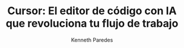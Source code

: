 ---
draft: false
title: 'Cursor: El editor de código con IA que revoluciona tu flujo de trabajo'
snippet: 'Descubre Cursor, el editor AI-first que potencia tu productividad con herramientas inteligentes y una interfaz conversacional única.'
image:
  {
    src: 'https://substackcdn.com/image/fetch/f_auto,q_auto:good,fl_progressive:steep/https%3A%2F%2Fsubstack-post-media.s3.amazonaws.com%2Fpublic%2Fimages%2F27253e8e-2d70-41e0-99f1-f9e5a684f1a3_2918x1855.jpeg',
    alt: 'Interfaz de Cursor mostrando sugerencias de código con IA',
  }
publishDate: '2025-05-21 14:30'
category: 'Desarrollo de Software'
author: 'Kenneth Paredes'
bigImg:
  {
    src: 'https://www.geeky-gadgets.com/wp-content/uploads/2024/08/Cursor-AI-code-editor.jpg',
    alt: 'Vista detallada de la interfaz de edición en Cursor con IA activa'
  }
authorImg: { src: '/assets/blog/article-author-01.png', alt: 'Autor del blog' }
comments: '08'
views: '124'
tags: ['Cursor', 'Editor de Código', 'Inteligencia Artificial', 'Productividad Dev', 'Copilot']
postDetails:
  {
    paraOne: 'Cursor es mucho más que un editor de texto: es una plataforma de desarrollo potenciada por inteligencia artificial, creada desde cero para maximizar la productividad de programadores modernos. Con funciones como autocompletado inteligente, edición en lenguaje natural y comprensión del contexto del proyecto, Cursor te acompaña en cada línea de código.',
    paraTwo: 'A diferencia de extensiones o editores tradicionales, Cursor es "AI-first", lo que significa que la inteligencia artificial no es un complemento, sino el corazón del entorno. Diseñado especialmente para proyectos en gran escala o entornos colaborativos, Cursor aprende de tu código, sugiere mejores patrones y puede automatizar tareas que normalmente tomarían horas.',
    title: '¿Cómo funciona Cursor?',
    paraThree: 'Al instalar Cursor, accedes a un conjunto de herramientas inteligentes que incluyen: 1) **Autocompletado contextual**, que predice líneas enteras de código según tu estilo; 2) **Interfaz conversacional** con tres modos: Ask (consulta), Edit (modifica) y Agent (implementa o refactoriza); 3) **Controles de contexto** para personalizar qué archivos, carpetas o documentación se utilizan como referencia durante tus conversaciones con la IA.',
    titleTwo: '3 razones para usar Cursor en tu flujo de trabajo',
    paraFour: '1. Edición y navegación inteligente: Usa comandos como Tab, CMD+K o ⌘I para completar, modificar o entender tu código sin esfuerzo.  2. Personalización total: Ajusta modelos, claves API, estilos de codificación y preferencias desde los menús de configuración.  3. IA contextual: Cursor indexa automáticamente tu repositorio y permite utilizar referencias como @files, @git o @web para lograr respuestas precisas.',
    paraFive: 'Cursor es ideal tanto para desarrolladores individuales como para equipos que buscan una alternativa más integrada y centrada en IA que Copilot o editores clásicos. Puedes probarlo gratuitamente y elegir entre planes flexibles según tu carga de uso y los modelos que prefieras utilizar (GPT-4, Claude, etc.).',
  }
quotes:
  {
    quote: 'Con Cursor, pasé de perder horas refactorizando a hacerlo en minutos. Su modo Agent es simplemente increíble.',
    author: 'Líder técnico en una startup fintech',
  }
---